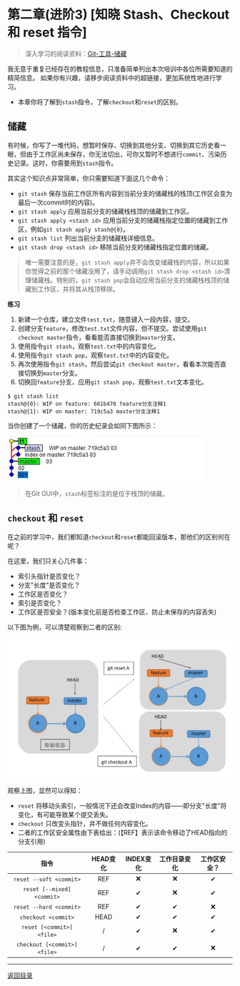 # 第二章(进阶3) [知晓 Stash、Checkout 和 reset 指令]
> 深入学习的阅读资料：[Git-工具-储藏](https://git-scm.com/book/zh/v1/Git-%E5%B7%A5%E5%85%B7-%E5%82%A8%E8%97%8F%EF%BC%88Stashing%EF%BC%89)

我无意于重复已经存在的教程信息，只准备简单列出本次培训中各位所需要知道的精简信息。
如果你有兴趣，请移步阅读资料中的超链接，更加系统性地进行学习。

- 本章你将了解到`stash`指令，了解`checkout`和`reset`的区别。

## 储藏

有时候，你写了一堆代码，想暂时保存、切换到其他分支、切换到其它历史看一眼，但由于工作区尚未保存，你无法切出，可你又暂时不想进行`commit`、污染历史记录。这时，你需要用到`stash`指令。

其实这个知识点非常简单，你只需要知道下面这几个命令：

- `git stash` 保存当前工作区所有内容到当前分支的储藏栈的栈顶(工作区会变为最后一次commit时的内容)。
- `git stash apply` 应用当前分支的储藏栈栈顶的储藏到工作区。
- `git stash apply <stash id>` 应用当前分支的储藏栈指定位置的储藏到工作区，例如`git stash apply stash@{0}`。
- `git stash list` 列出当前分支的储藏栈详细信息。
- `git stash drop <stash id>` 移除当前分支的储藏栈指定位置的储藏。

> 唯一需要注意的是，`git stash apply`并不会改变储藏栈的内容，所以如果你觉得之前的那个储藏没用了，请手动调用`git stash drop <stash id>`清理储藏栈。特别的，`git stash pop`会自动应用当前分支的储藏栈栈顶的储藏到工作区，并将其从栈顶移除。

**练习**

1. 新建一个仓库，建立文件`test.txt`，随意键入一段内容，提交。
2. 创建分支`feature`，修改`test.txt`文件内容，但不提交。尝试使用`git checkout master`指令，看看能否直接切换到`master`分支。
3. 使用指令`git stash`，观察`test.txt`中的内容变化。
4. 使用指令`git stash pop`，观察`test.txt`中的内容变化。
5. 再次使用指令`git stash`，然后尝试`git checkout master`，看看本次能否直接切换到`master`分支。
6. 切换回`feature`分支，应用`git stash pop`，观察`test.txt`文本变化。

```
$ git stash list
stash@{0}: WIP on feature: 661b470 feature分支注释1
stash@{1}: WIP on master: 719c5a3 master分支注释1
```

当你创建了一个储藏，你的历史纪录会如同下图所示：

![](../pic/StashHistory.jpg)

> 在Git GUI中，`stash`标签标注的是位于栈顶的储藏。

## `checkout` 和 `reset`

在之前的学习中，我们都知道`checkout`和`reset`都能回滚版本，那他们的区别何在呢？

在这里，我们只关心几件事：
- 索引头指针是否变化？
- 分支"长度"是否变化？
- 工作区是否变化？
- 索引是否变化？
- 工作区是否安全？(版本变化前是否检查工作区、防止未保存的内容丢失)

以下图为例，可以清楚观察到二者的区别:

![](../pic/CheckoutAndReset.jpg)

观察上图，显然可以得知：
- `reset` 将移动头索引，一般情况下还会改变Index的内容——即分支"长度"将变化，有可能导致某个提交丢失。
- `checkout` 只改变头指针，并不做任何内容变化。
- 二者的工作区安全属性由下表给出：(【REF】表示该命令移动了HEAD指向的分支引用)

指令 | HEAD变化 | INDEX变化 | 工作目录变化 | 工作区安全？
:-:|:-:|:-:|:-:|:-:
`reset --soft <commit>` | REF | ❌ | ❌ | ✔ |
`reset [--mixed] <commit>` | REF | ✔ | ❌ | ✔ |
`reset --hard <commit>` | REF | ✔ | ✔ | ❌ |
`checkout <commit>` | HEAD | ✔ | ✔ | ✔ |
`reset [<commit>] <file>` | / | ✔ | ❌ | ✔ |
`checkout [<commit>] <file>` | / | ✔ | ✔ | ❌ |

---

[返回目录](../README.md)